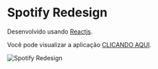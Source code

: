 # Spotify Redesign

Desenvolvido usando [Reactjs](https://pt-br.reactjs.org/).

Você pode visualizar a aplicação [CLICANDO AQUI](https://bit.ly/31DFpHU).

![Spotify Redesign](https://i.imgur.com/UYTfJcl.jpg)
